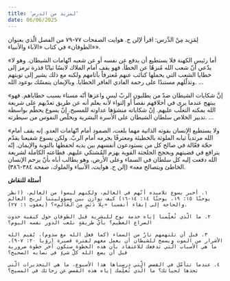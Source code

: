 ```yaml
---
title: 'لمزيد من الدرس'
date: 06/06/2025
---
```


لِمَزِيد مِنْ الدَّرس: اقرأ لإلن ج. هوايت الصفحات ٧٧-٧٩ من الفصل الّذي بعنوان «الطوفان» في كتاب «الآباء والأنبياء».

«أما رئيس الكهنة فلا يستطيع أن يدفع عن نفسه أو عن شعبه اتّهامات الشيطان. وهو لا يدّعي أنّ شعب الله مُنزهًا عن الخطأ. فهو يقف أمام الملاك لابسًا ثيابًا قذرة ترمز إلى خطايا الشعب التي يحملها كنائب عنهم مُعترفاً بآثامهم ولكنه مع ذلك يشير إلى توبتهم وتذلّلهم مستندًا على رحمة الفادي الغافر الخطايا. وبالإيمان يتمسّك بوعود الله. …

«إنَّ شكايات الشيطان ضدّ من يطلبون الربّ ليس واعزها أنّه مستاء بسبب خطاياهم. فهو يبتهج عندما يرى في أخلاقهم نقصاً أو إلتواء لأنه يعلم أنه عن طريق تعدّيهم على شريعة الله يمكنه التغلّب عليهم. إنّ شكاياته منشؤها عداوته للمسيح. إنّ يسوع يحطّم بواسطة تدبير الخلاص سلطان الشيطان على الأسرة البشرية ويخلّص النفوس من سيطرته. …

«ولا يستطيع الإنسان بقوته الذاتية مهما بلغت، الصمود أمام اتّهامات العدو. إنه يقف أمام الله مرتدياً ثيابه الملوثة بالخطيئة ومعترفًا بجرمه أمام الربّ. ولكن يسوع شفيعنا يقدّم حجّة فعّالة في صالح كل من يستودعون أنفسهم بين يديه لحفظها بالتوبة والإيمان. إنّه يترافع في قضيتهم وبحجج الجلجثة القوية يهزم المُشتكي عليهم. فطاعته الكاملة لشريعة الله دفعت إليه كل سلطان في السماء وعلى الأرض، وهو يطالب أباه بأنّ يرحم الإنسان الخاطئ ويتصالح معه» (إلن ج. هوايت، الأنبياء والملوك، صفحة ٣٨٤-٣٨٦).

**أسئلة للنقاش**

`١. أخبر يسوع تلاميذه أنّهم في العالم، ولكنهم ليسوا من العالم. (انظر يوحنّا ١٥: ١٩، يوحنّا ١٤: ١٤-١٦) كيف نوازن بين مسؤوليتنا لربح العالم والحاجة إلى إبقاء أنفسنا «بِلَا دَنَسٍ مِنَ ٱلْعَالَمِ»؟ (يعقوب ١: ٢٧).`

`٢. ما الّذي تُعلِّمنا إياه خدمة نوح للبشرية قبل الطوفان حول كيفية حدوث الصراع العظيم؟ بأيّ طريقةٍ نلعب الدور نفسه اليوم؟`

`٣. قبل أن تلتهمهم نارٌ من السماء (كما فعل الله مع سدوم)، يُقيم الله الأشرار من الموت ويسمح للشيطان أن يعمل معهم لفترة قصيرة (رؤيا ٢٠: ٧-٩). ما هي الأسباب الّتي تدفعك للاعتقاد بأن هذه الخطوة ستكون آخر خطوة ضرورية قبل أن يضع الله كلَّ شيءٍ في نصابه الصحيح؟`

`٤. عندما تتأمّل في القصص الّتي درسناها هذا الأسبوع، ما هي التحذيرات الّتي تجدها لحياتك؟ ما الّذي تُعلِّمك إياه هذه القصص عن رجائك في المسيح؟`